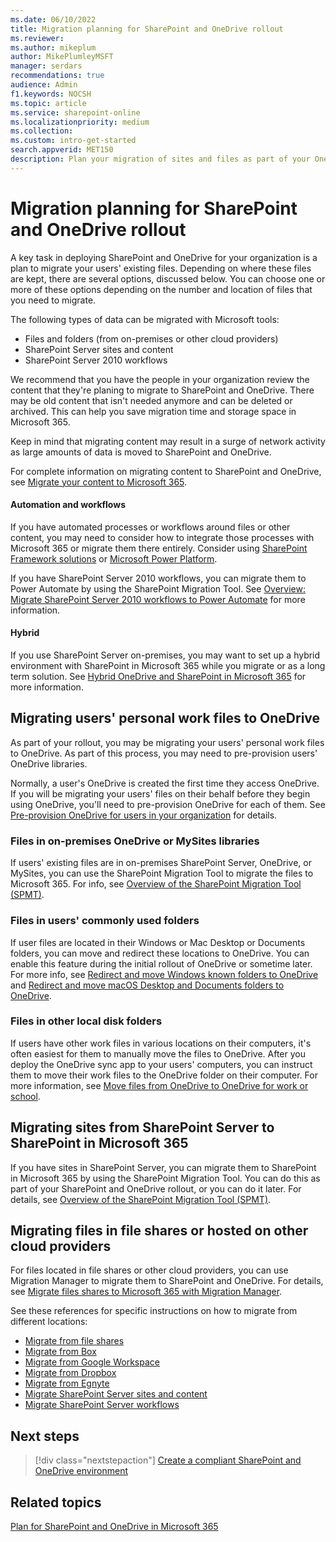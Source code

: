 ```yaml
---
ms.date: 06/10/2022
title: Migration planning for SharePoint and OneDrive rollout
ms.reviewer: 
ms.author: mikeplum
author: MikePlumleyMSFT
manager: serdars
recommendations: true
audience: Admin
f1.keywords: NOCSH
ms.topic: article
ms.service: sharepoint-online
ms.localizationpriority: medium
ms.collection:  
ms.custom: intro-get-started
search.appverid: MET150
description: Plan your migration of sites and files as part of your OneDrive and SharePoint rollout.
---
```


# Migration planning for SharePoint and OneDrive rollout

A key task in deploying SharePoint and OneDrive for your organization is a plan to migrate your users' existing files. Depending on where these files are kept, there are several options, discussed below. You can choose one or more of these options depending on the number and location of files that you need to migrate.

The following types of data can be migrated with Microsoft tools:
- Files and folders (from on-premises or other cloud providers)
- SharePoint Server sites and content
- SharePoint Server 2010 workflows

We recommend that you have the people in your organization review the content that they're planing to migrate to SharePoint and OneDrive. There may be old content that isn't needed anymore and can be deleted or archived. This can help you save migration time and storage space in Microsoft 365.

Keep in mind that migrating content may result in a surge of network activity as large amounts of data is moved to SharePoint and OneDrive.

For complete information on migrating content to SharePoint and OneDrive, see [Migrate your content to Microsoft 365](/sharepointmigration/migrate-to-sharepoint-online).

#### Automation and workflows

If you have automated processes or workflows around files or other content, you may need to consider how to integrate those processes with Microsoft 365 or migrate them there entirely. Consider using [SharePoint Framework solutions](/sharepoint/dev/) or [Microsoft Power Platform](/power-platform).

If you have SharePoint Server 2010 workflows, you can migrate them to Power Automate by using the SharePoint Migration Tool. See [Overview: Migrate SharePoint Server 2010 workflows to Power Automate](/sharepointmigration/spmt-workflow-overview) for more information.

#### Hybrid

If you use SharePoint Server on-premises, you may want to set up a hybrid environment with SharePoint in Microsoft 365 while you migrate or as a long term solution. See [Hybrid OneDrive and SharePoint in Microsoft 365](hybrid.md)
for more information.

## Migrating users' personal work files to OneDrive

As part of your rollout, you may be migrating your users' personal work files to OneDrive. As part of this process, you may need to pre-provision users' OneDrive libraries.

Normally, a user's OneDrive is created the first time they access OneDrive. If you will be migrating your users' files on their behalf before they begin using OneDrive, you'll need to pre-provision OneDrive for each of them. See [Pre-provision OneDrive for users in your organization](/onedrive/pre-provision-accounts) for details.

### Files in on-premises OneDrive or MySites libraries

If users' existing files are in on-premises SharePoint Server, OneDrive, or MySites, you can use the SharePoint Migration Tool to migrate the files to Microsoft 365. For info, see [Overview of the SharePoint Migration Tool (SPMT)](/sharepointmigration/introducing-the-sharepoint-migration-tool).

### Files in users' commonly used folders

If user files are located in their Windows or Mac Desktop or Documents folders, you can move and redirect these locations to OneDrive. You can enable this feature during the initial rollout of OneDrive or sometime later. For more info, see [Redirect and move Windows known folders to OneDrive](/onedrive/redirect-known-folders) and [Redirect and move macOS Desktop and Documents folders to OneDrive](/onedrive/redirect-known-folders-macos).

### Files in other local disk folders

If users have other work files in various locations on their computers, it's often easiest for them to manually move the files to OneDrive. After you deploy the OneDrive sync app to your users' computers, you can instruct them to move their work files to the OneDrive folder on their computer. For more information, see [Move files from OneDrive to OneDrive for work or school](https://support.microsoft.com/office/7fb28cad-7e25-451f-8b4b-2d1a71e5c0e9).

## Migrating sites from SharePoint Server to SharePoint in Microsoft 365

If you have sites in SharePoint Server, you can migrate them to SharePoint in Microsoft 365 by using the SharePoint Migration Tool. You can do this as part of your SharePoint and OneDrive rollout, or you can do it later. For details, see [Overview of the SharePoint Migration Tool (SPMT)](/sharepointmigration/introducing-the-sharepoint-migration-tool).

## Migrating files in file shares or hosted on other cloud providers

For files located in file shares or other cloud providers, you can use Migration Manager to migrate them to SharePoint and OneDrive. For details, see [Migrate files shares to Microsoft 365 with Migration Manager](/sharepointmigration/mm-get-started).

See these references for specific instructions on how to migrate from different locations:

- [Migrate from file shares](/sharepointmigration/mm-get-started)
- [Migrate from Box](/sharepointmigration/mm-box-overview)
- [Migrate from Google Workspace](/sharepointmigration/mm-google-overview)
- [Migrate from Dropbox](/sharepointmigration/mm-dropbox-overview)
- [Migrate from Egnyte](/sharepointmigration/mm-egnyte-overview)
- [Migrate SharePoint Server sites and content](/sharepointmigration/introducing-the-sharepoint-migration-tool)
- [Migrate SharePoint Server workflows](/sharepointmigration/spmt-workflow-overview)

## Next steps

> [!div class="nextstepaction"]
> [Create a compliant SharePoint and OneDrive environment](compliant-environment.md)

## Related topics

[Plan for SharePoint and OneDrive in Microsoft 365](plan-for-sharepoint-onedrive.md)

